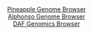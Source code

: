<div id="Pineapple_Genome_Browser" align="center">
  <a href="https://igv.org/app/?sessionURL=blob:zZJda9swFIb_i6BlA8eW5diODWW46UeabO3aNA1LKUa2ZUeNLLmS4nyR_z6tbOxmheZiY6AL6XCk876vnh1oiVRUcBADZLu.7brAAmouVmNcN4xc45ooEJeYKWIBSUoiCc8JiHegxErjyd1nc3OudaNix6G66dSYV8JWno1rvBUcr5Sdi9rpC8ZwJiTWQirnVOJWOLRqOyuS4aaxzWzP9p0Ca.xg1swFV8JpCK_SlXkv_VVKK8JFTdJ6yTR9FZAaPUZjYZf4UzIdJ3lOlBqRzVVxkoyukgfvfDK7DPqzyc1gOgmmx2NacayXkpwgOEX1bXCELmZi_jBcQLQcBs8r9FXci.6Rd3Z8vm6oJOrEDd2e10Oej0w0lBdk_T.5Nose6FxfJS9ykwk.ldG4HUCptv7pOrkN77.84XtvASbypSEB5HMZxi60PBhYPgo6P7Zuz4IwMulIQUH8.GQBLXG.MO2PO6A3jeEFKPKyfEXHAkIWRIK4E0EYulGE_G7YhVHk7q0dWEr296K9mNxFIUQJQkFaUqYNzEWqeKNszLnd5qVdbQ_M8iEsdHa57o22_UXLeizBdcWqs6Y_qP6YpWf8m9Gv32eMvkfRP6HuPUJsnR2KWu.6qxbXw_P7m3ZRP7.Eo_XmWzskg1lx.2Y8h0VTClljbfpNxRx_0tZiSTHXptBSRTPKqN5MTYpiBWIXeQZakAsmDIVAVtkHaEHL9eHH33B6.6f9dw--">Pineapple Genome Browser</a>
</div>
<div id="Alphonso_Genome_Browser" align="center">
  <a href="https://igv.org/app/?sessionURL=blob:zZJRT9swFIX_iyXQJqWJkzRpEwlNpQustKJAVQJFKHITJzE4drCdhLbqf5.HNu2FSfRh0yQ_2FfXvuccfzvQYiEJZyAEjml7pm0DA8iSdwtU1RRfogpLEOaISmwAgXMsMEsxCHcgR1Kh5c1M3yyVqmVoWUTVvQqxgpvSNVGFtpyhTpopr6wxpxStuUCKC2mdCtRyixRtr8NrVNemnu2anpUhhSxE65Izya0asyLp9HvJr1JSYMYrnFQNVeRNQKL1aI2ZmaMvo3gxSlMs5RRvJtnJaDoZ3brRcnXuj1fL.bd46cfHC1IwpBqBT_zJkXMW5ReVmM5jvNm40.vuarxdXYxv5t2R._U4eq2JwPLEHthDd.j0h30dDWEZfv2fXOtFDnRecoqj3Ju45da7riN3vYymT6_ZvJw_v.vbA3sDUJ42mgSQlmIQ2tBwoW94jt_7sbWHBoSBTkdwAsKHRwMogdJn3f6wA2pTa16AxC_NGzoG4CLDAoS9AMKBHQSO1x_0YRDYe2MHGkH_XrRny5tgAJ2R4_hJTqjSMGeJZLU0EWNmm.ZmsT0wy0g8jW5PU0eztOjLMQ1ezifzZ3wVx96g_4c0DaCHv32gtvoRTf.Eu48IMdX6UNhWXbWaHTmncTtsoNPMNndX3rSCqbq_K.7fDcjXdg8LJ.eiQkr364o._iSuRYIgpnShJZKsCSVqE.sceQdC23E1uCDllGsSgSjWn6ABDduDn38D6u4f998B">Alphonso Genome Browser</a>
</div>


<div id="DAF_Genomics_Browser" align="center">
  <a href="https://igv.org/app/?sessionURL=blob:tZFra9swFIb_i6D95KvsOLEhDCfrtjRtsiVzAy0laPZxrM6SXElunIX89wmvY7BRxqADSUicy_vqPEf0BFJRwVGCsOMPHN9HFlKV2K8Ja2pYEAYKJSWpFVhIQgkSeA4oOaKSKE2y1ZWprLRuVOK6BSntHXDBaK4cFTiksZVodQUm1cYOYeSb4GSvnFwwk6yJS.qmElwJl.Q5KGV7bgN8t90Tc_yMbfuWsGVtrWmvujUmjLHCKYlxS3kB3V.M_Adls.ibdLNO._o5HGbFOJ3P0pvgIrt9H01vs.WHTRZtztd0x4luJYzx4mPXpQd6NV91lzrePEK0Cq.XT9Nodha8Pb_oGipBjf2hPwpGOPRjdLJQLfLWIEB5Jf3ED60hHlk4DO3nazCIzAykoCi5u7eQliT_atLvjkgfGgMKKXhse2YWErIAiRI79ryhH8d4EA5DL479k3VEraxfmeS7bBUPPZxiHDlfCDP6Ja378RmhP4OvhfG3zmb_K6bsIfMCzfgEPk.W6fUD9haX.WB6hic3008vgLLQix8rhWREm9CP5zMWUhs9Blz_4hKc7k_fAQ--">DAF Genomics Browser</a>
</div>
